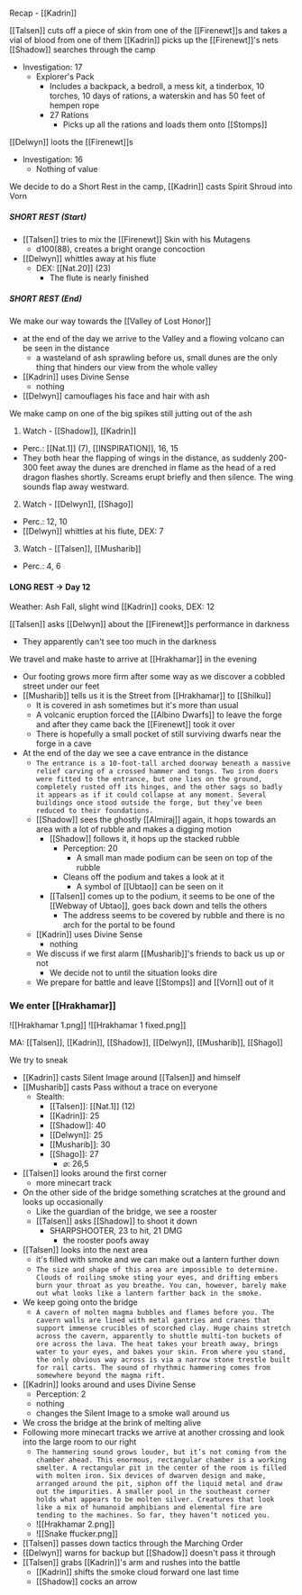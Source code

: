 Recap - [[Kadrin]]

[[Talsen]] cuts off a piece of skin from one of the [[Firenewt]]s and takes a vial of blood from one of them
[[Kadrin]] picks up the [[Firenewt]]'s nets
[[Shadow]] searches through the camp
- Investigation: 17
	- Explorer's Pack
		- Includes a backpack, a bedroll, a mess kit, a tinderbox, 10 torches, 10 days of rations, a waterskin and has 50 feet of hempen rope
		- 27 Rations
			- Picks up all the rations and loads them onto [[Stomps]]

[[Delwyn]] loots the [[Firenewt]]s
- Investigation: 16
	- Nothing of value

We decide to do a Short Rest in the camp, [[Kadrin]] casts Spirit Shroud into Vorn
##### SHORT REST (Start)
- [[Talsen]] tries to mix the [[Firenewt]] Skin with his Mutagens
	- d100(88), creates a bright orange concoction
- [[Delwyn]] whittles away at his flute
	- DEX: [[Nat.20]] (23)
		- The flute is nearly finished
##### SHORT REST (End)

We make our way towards the [[Valley of Lost Honor]]
- at the end of the day we arrive to the Valley and a flowing volcano can be seen in the distance
	- a wasteland of ash sprawling before us, small dunes are the only thing that hinders our view from the whole valley
- [[Kadrin]] uses Divine Sense
	- nothing
- [[Delwyn]] camouflages his face and hair with ash

We make camp on one of the big spikes still jutting out of the ash

1. Watch - [[Shadow]], [[Kadrin]]
- Perc.: [[Nat.1]] (7), [[INSPIRATION]], 16, 15
- They both hear the flapping of wings in the distance, as suddenly 200-300 feet away the dunes are drenched in flame as the head of a red dragon flashes shortly. Screams erupt briefly and then silence. The wing sounds flap away westward.

2. Watch - [[Delwyn]], [[Shago]]
- Perc.: 12, 10
-  [[Delwyn]] whittles at his flute, DEX: 7

3. Watch -  [[Talsen]], [[Musharib]]
- Perc.: 4, 6

#### LONG REST -> Day 12
Weather: Ash Fall, slight wind
[[Kadrin]] cooks, DEX: 12

[[Talsen]] asks [[Delwyn]] about the [[Firenewt]]s performance in darkness
- They apparently can't see too much in the darkness

We travel and make haste to arrive at [[Hrakhamar]] in the evening
- Our footing grows more firm after some way as we discover a cobbled street under our feet
- [[Musharib]] tells us it is the Street from [[Hrakhamar]] to [[Shilku]]
	- It is covered in ash sometimes but it's more than usual
	- A volcanic eruption forced the [[Albino Dwarfs]] to leave the forge and after they came back the [[Firenewt]] took it over
	- There is hopefully a small pocket of still surviving dwarfs near the forge in a cave
- At the end of the day we see a cave entrance in the distance
	- `The entrance is a 10-foot-tall arched doorway beneath a massive relief carving of a crossed hammer and tongs. Two iron doors were fitted to the entrance, but one lies on the ground, completely rusted off its hinges, and the other sags so badly it appears as if it could collapse at any moment. Several buildings once stood outside the forge, but they’ve been reduced to their foundations.`
	- [[Shadow]] sees the ghostly [[Almiraj]] again, it hops towards an area with a lot of rubble and makes a digging motion
		- [[Shadow]] follows it, it hops up the stacked rubble
			- Perception: 20
				- A small man made podium can be seen on top of the rubble
			- Cleans off the podium and takes a look at it
				- A symbol of [[Ubtao]] can be seen on it
		- [[Talsen]] comes up to the podium, it seems to be one of the [[Webway of Ubtao]], goes back down and tells the others
			- The address seems to be covered by rubble and there is no arch for the portal to be found
	- [[Kadrin]] uses Divine Sense
		- nothing
	- We discuss if we first alarm [[Musharib]]'s friends to back us up or not
		- We decide not to until the situation looks dire
	- We prepare for battle and leave [[Stomps]] and [[Vorn]] out of it

### We enter [[Hrakhamar]]
![[Hrakhamar 1.png]]
![[Hrakhamar 1 fixed.png]]

MA: [[Talsen]], [[Kadrin]], [[Shadow]], [[Delwyn]], [[Musharib]], [[Shago]]

We try to sneak
- [[Kadrin]] casts Silent Image around [[Talsen]] and himself
- [[Musharib]] casts Pass without a trace on everyone
	- Stealth:
		- [[Talsen]]: [[Nat.1]] (12)
		- [[Kadrin]]: 25
		- [[Shadow]]: 40
		- [[Delwyn]]: 25
		- [[Musharib]]: 30
		- [[Shago]]: 27
			- ⌀: 26,5
- [[Talsen]] looks around the first corner
	- more minecart track
- On the other side of the bridge something scratches at the ground and looks up occasionally
	- Like the guardian of the bridge, we see a rooster
	- [[Talsen]] asks [[Shadow]] to shoot it down
		- SHARPSHOOTER, 23 to hit, 21 DMG
			- the rooster poofs away
- [[Talsen]] looks into the next area
	- it's filled with smoke and we can make out a lantern further down
	- `The size and shape of this area are impossible to determine. Clouds of roiling smoke sting your eyes, and drifting embers burn your throat as you breathe. You can, however, barely make out what looks like a lantern farther back in the smoke.`
- We keep going onto the bridge
	- `A cavern of molten magma bubbles and flames before you. The cavern walls are lined with metal gantries and cranes that support immense crucibles of scorched clay. Huge chains stretch across the cavern, apparently to shuttle multi-ton buckets of ore across the lava. The heat takes your breath away, brings water to your eyes, and bakes your skin. From where you stand, the only obvious way across is via a narrow stone trestle built for rail carts. The sound of rhythmic hammering comes from somewhere beyond the magma rift.`
- [[Kadrin]] looks around and uses Divine Sense
	- Perception: 2
	- nothing
	- changes the Silent Image to a smoke wall around us
- We cross the bridge at the brink of melting alive
- Following more minecart tracks we arrive at another crossing and look into the large room to our right
	- `The hammering sound grows louder, but it’s not coming from the chamber ahead. This enormous, rectangular chamber is a working smelter. A rectangular pit in the center of the room is filled with molten iron. Six devices of dwarven design and make, arranged around the pit, siphon off the liquid metal and draw out the impurities. A smaller pool in the southeast corner holds what appears to be molten silver. Creatures that look like a mix of humanoid amphibians and elemental fire are tending to the machines. So far, they haven’t noticed you.`
	- ![[Hrakhamar 2.png]]
	- ![[Snake ffucker.png]]
- [[Talsen]] passes down tactics through the Marching Order
- [[Delwyn]] warns for backup but [[Shadow]] doesn't pass it through
- [[Talsen]] grabs [[Kadrin]]'s arm and rushes into the battle
	- [[Kadrin]] shifts the smoke cloud forward one last time
	- [[Shadow]] cocks an arrow